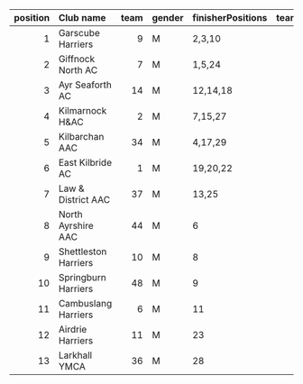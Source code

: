 |   position | Club name            |   team | gender   | finisherPositions   |   teamPoints |   penaltyPoints |   totalPoints |   totalFinishers | Website                                    |
|-----------:|:---------------------|-------:|:---------|:--------------------|-------------:|----------------:|--------------:|-----------------:|:-------------------------------------------|
|          1 | Garscube Harriers    |      9 | M        | 2,3,10              |           15 |               0 |            15 |                4 | https://www.garscubeharriers.org.uk/       |
|          2 | Giffnock North AC    |      7 | M        | 1,5,24              |           30 |               0 |            30 |                3 | https://www.giffnocknorth.co.uk/           |
|          3 | Ayr Seaforth AC      |     14 | M        | 12,14,18            |           44 |               0 |            44 |                4 | https://www.ayrseaforth.co.uk/             |
|          4 | Kilmarnock H&AC      |      2 | M        | 7,15,27             |           49 |               0 |            49 |                3 | http://www.kilmarnockharriers.com/         |
|          5 | Kilbarchan AAC       |     34 | M        | 4,17,29             |           50 |               0 |            50 |                4 | https://kilbarchanaac.org.uk/              |
|          6 | East Kilbride AC     |      1 | M        | 19,20,22            |           61 |               0 |            61 |                5 | http://www.ekac.org.uk/                    |
|          7 | Law & District AAC   |     37 | M        | 13,25               |           38 |              41 |            79 |                2 | http://www.lawaac.co.uk/                   |
|          8 | North Ayrshire AAC   |     44 | M        | 6                   |            6 |              82 |            88 |                1 | https://naathletics.co.uk/                 |
|          9 | Shettleston Harriers |     10 | M        | 8                   |            8 |              82 |            90 |                1 | http://shettlestonharriers.org.uk/         |
|         10 | Springburn Harriers  |     48 | M        | 9                   |            9 |              82 |            91 |                1 | https://www.springburnharriers.co.uk/      |
|         11 | Cambuslang Harriers  |      6 | M        | 11                  |           11 |              82 |            93 |                1 | https://cambuslangharriers.org/            |
|         12 | Airdrie Harriers     |     11 | M        | 23                  |           23 |              82 |           105 |                1 | http://airdrieharriers.org/                |
|         13 | Larkhall YMCA        |     36 | M        | 28                  |           28 |              82 |           110 |                1 | https://www.facebook.com/larkhallharriers/ |